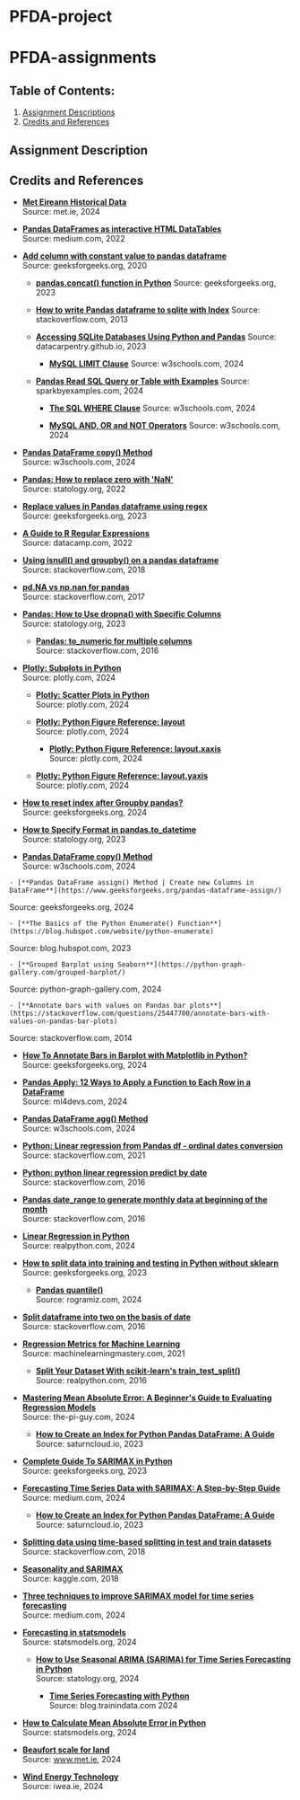# PFDA-project

# PFDA-assignments
## Table of Contents:
1. [Assignment Descriptions](#assignment-descriptions)
2. [Credits and References](#credits-and-references)


## Assignment Description

## Credits and References


- [**Met Eireann Historical Data**](https://www.met.ie/climate/available-data/historical-data)  
  Source: met.ie, 2024


- [**Pandas DataFrames as interactive HTML DataTables**](https://marc-wouts.medium.com/pandas-dataframes-as-interactive-html-datatables-9737c7266abf)  
  Source: medium.com, 2022

- [**Add column with constant value to pandas dataframe**](https://www.geeksforgeeks.org/add-column-with-constant-value-to-pandas-dataframe/)  
  Source: geeksforgeeks.org, 2020

  - [**pandas.concat() function in Python**](https://www.geeksforgeeks.org/pandas-concat-function-in-python/)
  Source: geeksforgeeks.org, 2023

  - [**How to write Pandas dataframe to sqlite with Index**](https://stackoverflow.com/questions/14431646/how-to-write-pandas-dataframe-to-sqlite-with-index)
  Source: stackoverflow.com, 2013

   - [**Accessing SQLite Databases Using Python and Pandas**](https://datacarpentry.github.io/python-ecology-lesson/instructor/09-working-with-sql.html)
  Source: datacarpentry.github.io, 2023

     - [**MySQL LIMIT Clause**](https://www.w3schools.com/mysql/mysql_limit.asp)
  Source: w3schools.com, 2024

    - [**Pandas Read SQL Query or Table with Examples**](https://sparkbyexamples.com/pandas/pandas-read-sql-query-or-table/)
  Source: sparkbyexamples.com, 2024

      - [**The SQL WHERE Clause**](https://www.w3schools.com/sql/sql_where.asp)
  Source: w3schools.com, 2024

      - [**MySQL AND, OR and NOT Operators**](https://www.w3schools.com/mysql/mysql_and_or.asp)
  Source: w3schools.com, 2024




- [**Pandas DataFrame copy() Method**](https://realpython.com/python-raw-strings/)  
  Source: w3schools.com, 2024

- [**Pandas: How to replace zero with 'NaN'**](https://www.statology.org/pandas-replace-0-with-nan/)  
  Source: statology.org, 2022

- [**Replace values in Pandas dataframe using regex**](https://www.geeksforgeeks.org/replace-values-in-pandas-dataframe-using-regex/)  
  Source: geeksforgeeks.org, 2023

- [**A Guide to R Regular Expressions**](https://www.datacamp.com/tutorial/regex-r-regular-expressions-guide)  
  Source: datacamp.com, 2022

- [**Using isnull() and groupby() on a pandas dataframe**](https://stackoverflow.com/questions/46106954/using-isnull-and-groupby-on-a-pandas-dataframe)  
  Source: stackoverflow.com, 2018

- [**pd.NA vs np.nan for pandas**](https://stackoverflow.com/questions/60115806/pd-na-vs-np-nan-for-pandas)  
  Source: stackoverflow.com, 2017



- [**Pandas: How to Use dropna() with Specific Columns**](https://www.statology.org/pandas-dropna-specific-column/)  
  Source: statology.org, 2023


  - [**Pandas: to_numeric for multiple columns**](https://stackoverflow.com/questions/36814100/pandas-to-numeric-for-multiple-columns)  
  Source: stackoverflow.com, 2016

 - [**Plotly: Subplots in Python**](https://plotly.com/python/subplots/)  
  Source: plotly.com, 2024

   - [**Plotly: Scatter Plots in Python**](https://plotly.com/python/line-and-scatter/)  
  Source: plotly.com, 2024


   - [**Plotly: Python Figure Reference: layout**](https://plotly.com/python/reference/layout/)  
  Source: plotly.com, 2024



     - [**Plotly: Python Figure Reference: layout.xaxis**](https://plotly.com/python/reference/layout/xaxis/)  
  Source: plotly.com, 2024

   - [**Plotly: Python Figure Reference: layout.yaxis**](https://plotly.com/python/reference/layout/yaxis/#:~:text=Python%20Figure%20Reference%3A%20layout.,yaxis&text=Type%3A%20dict%20containing%20one%20or%20more%20of%20the%20keys%20listed%20below.&text=If%20set%20to%20an%20opposite,the%20corresponding%20opposite%2Dletter%20axis.)  
  Source: plotly.com, 2024


  - [**How to reset index after Groupby pandas?**](https://www.geeksforgeeks.org/how-to-reset-index-after-groupby-pandas/)  
  Source: geeksforgeeks.org, 2024


  - [**How to Specify Format in pandas.to_datetime**](https://www.statology.org/pandas-to-datetime-format/)  
  Source: statology.org, 2023

   - [**Pandas DataFrame copy() Method**](https://www.statology.org/pandas-to-datetime-format/)  
  Source: w3schools.com, 2024


    - [**Pandas DataFrame assign() Method | Create new Columns in DataFrame**](https://www.geeksforgeeks.org/pandas-dataframe-assign/)  
  Source: geeksforgeeks.org, 2024





    - [**The Basics of the Python Enumerate() Function**](https://blog.hubspot.com/website/python-enumerate)  
  Source: blog.hubspot.com, 2023


    - [**Grouped Barplot using Seaborn**](https://python-graph-gallery.com/grouped-barplot/)  
  Source: python-graph-gallery.com, 2024


    - [**Annotate bars with values on Pandas bar plots**](https://stackoverflow.com/questions/25447700/annotate-bars-with-values-on-pandas-bar-plots)  
  Source: stackoverflow.com, 2014

   - [**How To Annotate Bars in Barplot with Matplotlib in Python?**](https://www.geeksforgeeks.org/how-to-annotate-bars-in-barplot-with-matplotlib-in-python/)  
  Source: geeksforgeeks.org, 2024


  - [**Pandas Apply: 12 Ways to Apply a Function to Each Row in a DataFrame**](https://www.ml4devs.com/articles/pandas-dataframe-apply-function-iterate-over-rows/)  
  Source: ml4devs.com, 2024

   - [**Pandas DataFrame agg() Method**](https://www.w3schools.com/python/pandas/ref_df_agg.asp)  
  Source: w3schools.com, 2024


   - [**Python: Linear regression from Pandas df - ordinal dates conversion**](https://stackoverflow.com/questions/66720622/python-linear-regression-from-pandas-df-ordinal-dates-conversion)  
  Source: stackoverflow.com, 2021

   - [**Python: python linear regression predict by date**](https://stackoverflow.com/questions/40217369/python-linear-regression-predict-by-date)  
  Source: stackoverflow.com, 2016


 - [**Pandas date_range to generate monthly data at beginning of the month**](https://stackoverflow.com/questions/34915828/pandas-date-range-to-generate-monthly-data-at-beginning-of-the-month)  
  Source: stackoverflow.com, 2016


 - [**Linear Regression in Python**](https://realpython.com/linear-regression-in-python/)  
  Source: realpython.com, 2024

 - [**How to split data into training and testing in Python without sklearn**](https://www.geeksforgeeks.org/how-to-split-data-into-training-and-testing-in-python-without-sklearn/)  
  Source: geeksforgeeks.org, 2023


   - [**Pandas quantile()**](https://www.programiz.com/python-programming/pandas/methods/quantile#:~:text=Add%20two%20numbers-,Pandas%20quantile(),within%20a%20DataFrame%20or%20Series.)  
  Source: rogramiz.com, 2024

 - [**Split dataframe into two on the basis of date**](https://stackoverflow.com/questions/37532098/split-dataframe-into-two-on-the-basis-of-date)  
  Source: stackoverflow.com, 2016


 - [**Regression Metrics for Machine Learning**](https://machinelearningmastery.com/regression-metrics-for-machine-learning/)  
  Source: machinelearningmastery.com, 2021

   - [**Split Your Dataset With scikit-learn's train_test_split()**](https://realpython.com/train-test-split-python-data/e)  
  Source: realpython.com, 2016


- [**Mastering Mean Absolute Error: A Beginner's Guide to Evaluating Regression Models**](https://machinelearningmastery.com/regression-metrics-for-machine-learning/)  
  Source: the-pi-guy.com, 2024

  - [**How to Create an Index for Python Pandas DataFrame: A Guide**](https://saturncloud.io/blog/how-to-create-an-index-for-python-pandas-dataframe-a-comprehensive-guide/)  
  Source: saturncloud.io, 2023

 - [**Complete Guide To SARIMAX in Python**](https://www.geeksforgeeks.org/complete-guide-to-sarimax-in-python/)  
  Source: geeksforgeeks.org, 2023

 - [**Forecasting Time Series Data with SARIMAX: A Step-by-Step Guide**](https://medium.com/pythonforall/forecasting-time-series-data-with-sarimax-a-step-by-step-guide-701bffc990dd)  
  Source: medium.com, 2024

   - [**How to Create an Index for Python Pandas DataFrame: A Guide**](https://saturncloud.io/blog/how-to-create-an-index-for-python-pandas-dataframe-a-comprehensive-guide/)  
  Source: saturncloud.io, 2023


  - [**Splitting data using time-based splitting in test and train datasets**](https://stackoverflow.com/questions/50879915/splitting-data-using-time-based-splitting-in-test-and-train-datasets)  
  Source: stackoverflow.com, 2018

  - [**Seasonality and SARIMAX**](https://www.kaggle.com/code/nholloway/seasonality-and-sarimax)  
  Source: kaggle.com, 2018


  - [**Three techniques to improve SARIMAX model for time series forecasting**](https://medium.com/@poudel.birat25/three-techniques-to-improve-sarimax-model-for-time-series-forecasting-5d48db984fbe)  
  Source: medium.com, 2024



  - [**Forecasting in statsmodels**](https://www.statsmodels.org/dev/examples/notebooks/generated/statespace_forecasting.html)  
  Source: statsmodels.org, 2024



    - [**How to Use Seasonal ARIMA (SARIMA) for Time Series Forecasting in Python**](https://www.statology.org/how-to-use-seasonal-arima-sarima-for-time-series-forecasting-in-python/)  
  Source: statology.org, 2024


      - [**Time Series Forecasting with Python**](https://www.blog.trainindata.com/time-series-forecasting-python/)  
  Source: blog.trainindata.com 2024





  - [**How to Calculate Mean Absolute Error in Python**](https://www.statology.org/mean-absolute-error-python)  
  Source: statsmodels.org, 2024


 - [**Beaufort scale for land**](https://www.met.ie/cms/assets/uploads/2022/09/Beaufort-scale-for-land.png)  
  Source: www.met.ie, 2024


 - [**Wind Energy Technology**](http://www.iwea.ie/technicalfaqs#:~:text=Turbines%20reach%20maximum%20power%20output,prevent%20excessive%20wear%20and%20tear.)  
  Source: iwea.ie, 2024
